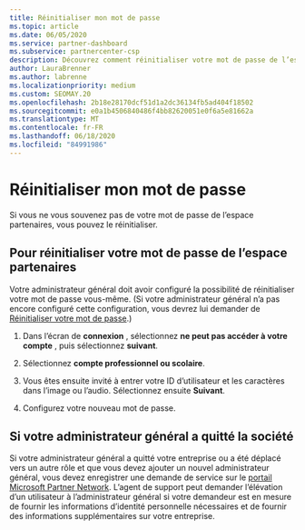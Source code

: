 ```yaml
---
title: Réinitialiser mon mot de passe
ms.topic: article
ms.date: 06/05/2020
ms.service: partner-dashboard
ms.subservice: partnercenter-csp
description: Découvrez comment réinitialiser votre mot de passe de l’espace partenaires ou obtenir de l’aide auprès de l’administrateur général de votre entreprise. En outre, Découvrez comment ajouter un nouvel administrateur général de l’espace partenaires.
author: LauraBrenner
ms.author: labrenne
ms.localizationpriority: medium
ms.custom: SEOMAY.20
ms.openlocfilehash: 2b18e28170dcf51d1a2dc36134fb5ad404f18502
ms.sourcegitcommit: e0a1b4506840486f4bb82620051e0f6a5e81662a
ms.translationtype: MT
ms.contentlocale: fr-FR
ms.lasthandoff: 06/18/2020
ms.locfileid: "84991986"
---
```

# <a name="reset-my-password"></a>Réinitialiser mon mot de passe

Si vous ne vous souvenez pas de votre mot de passe de l’espace partenaires, vous pouvez le réinitialiser.

## <a name="to-reset-your-partner-center-password"></a>Pour réinitialiser votre mot de passe de l’espace partenaires

Votre administrateur général doit avoir configuré la possibilité de réinitialiser votre mot de passe vous-même. (Si votre administrateur général n’a pas encore configuré cette configuration, vous devrez lui demander de [Réinitialiser votre mot de passe](reset-a-user-password.md).)

1. Dans l’écran de **connexion** , sélectionnez **ne peut pas accéder à votre compte** , puis sélectionnez **suivant**.

2. Sélectionnez **compte professionnel ou scolaire**.

3. Vous êtes ensuite invité à entrer votre ID d’utilisateur et les caractères dans l’image ou l’audio. Sélectionnez ensuite **Suivant**.

4. Configurez votre nouveau mot de passe.

## <a name="if-your-global-admin-has-left-the-company"></a>Si votre administrateur général a quitté la société

Si votre administrateur général a quitté votre entreprise ou a été déplacé vers un autre rôle et que vous devez ajouter un nouvel administrateur général, vous devez enregistrer une demande de service sur le [portail Microsoft Partner Network](https://partner.microsoft.com/commercial#/). L’agent de support peut demander l’élévation d’un utilisateur à l’administrateur général si votre demandeur est en mesure de fournir les informations d’identité personnelle nécessaires et de fournir des informations supplémentaires sur votre entreprise.

